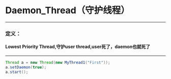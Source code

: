 # Daemon_Thread（守护线程）
---
### 定义：
#### Lowest Priority Thread,守护user thread,user死了，daemon也就死了
---
```java
Thread a = new Thread(new MyThread1("First"));
a.setDaemon(true);
a.start();
```
